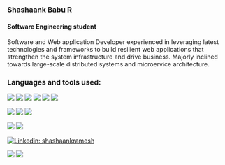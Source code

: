 ### Shashaank Babu R
#### Software Engineering student 
Software and Web application Developer experienced in leveraging latest technologies and frameworks to build resilient web applications that strengthen the system infrastructure and drive business. Majorly inclined towards large-scale distributed systems and microervice architecture. 


### Languages and tools used:

<!--Languages-->
![](https://img.shields.io/badge/-JavaScript-565555?style=flat-square&logo=javascript)
![](https://img.shields.io/badge/-TypeScript-565555?style=flat-square&logo=typescript)
![](https://img.shields.io/badge/-Java-565555?style=flat-square&logo=Java)
![](https://img.shields.io/badge/-Python-565555?style=flat-square&logo=python)
![](https://img.shields.io/badge/-Php-565555?style=flat-square&logo=Php)
![](https://img.shields.io/badge/-Bash-565555?style=flat-square&logo=GNU%20Bash)

<!--Databases-->
![](https://img.shields.io/badge/-MongoDB-565555?style=flat-square&logo=MongoDB)
![](https://img.shields.io/badge/-MySQL-565555?style=flat-square&logo=MySQL)
![](https://img.shields.io/badge/-Redis-565555?style=flat-square&logo=Redis)

<!--Tools and platforms-->
![](https://img.shields.io/badge/-Docker-565555?style=flat-square&logo=Docker)
![](https://img.shields.io/badge/-Kubernetes-565555?style=flat-square&logo=Kubernetes)


[![Linkedin: shashaankramesh](https://img.shields.io/badge/-shashaank-blue?style=for-the-badge&logo=Linkedin&logoColor=white&link=https://www.linkedin.com/in/shashaankramesh/)](https://www.linkedin.com/in/shashaankramesh/)

![](https://github-readme-stats.vercel.app/api?username=shashaankramesh&count_private=true&hide_border=true&include_all_commits=true&hide=issues&show_icons=true)
![](https://github-readme-stats.vercel.app/api/top-langs/?username=shashaankramesh&layout=compact&hide_border=true)
